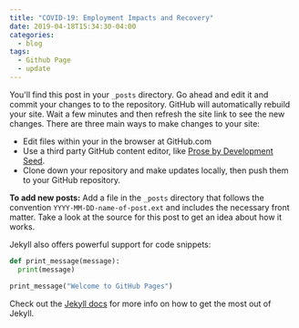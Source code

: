 ```yaml
---
title: "COVID-19: Employment Impacts and Recovery"
date: 2019-04-18T15:34:30-04:00
categories:
  - blog
tags:
  - Github Page
  - update
---
```


You'll find this post in your `_posts` directory. Go ahead and edit it and commit your changes to to the repository. GitHub will automatically rebuild your site. Wait a few minutes and then refresh the site link to see the new changes. There are three main ways to make changes to your site:

- Edit files within your in the browser at GitHub.com
- Use a third party GitHub content editor, like [Prose by Development Seed](https://prose.io).
- Clone down your repository and make updates locally, then push them to your GitHub repository.

**To add new posts:** Add a file in the `_posts` directory that follows the convention `YYYY-MM-DD-name-of-post.ext` and includes the necessary front matter. Take a look at the source for this post to get an idea about how it works.

Jekyll also offers powerful support for code snippets:

```python
def print_message(message):
  print(message)

print_message("Welcome to GitHub Pages")
```

Check out the [Jekyll docs][jekyll-docs] for more info on how to get the most out of Jekyll.

[jekyll-docs]: https://jekyllrb.com/docs/home
[jekyll-gh]: https://github.com/jekyll/jekyll
[jekyll-talk]: https://talk.jekyllrb.com/
